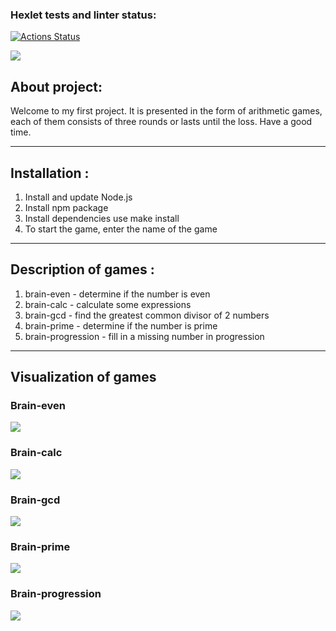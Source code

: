 ### Hexlet tests and linter status:
[![Actions Status](https://github.com/Mark-Shkuro/frontend-project-lvl1/workflows/hexlet-check/badge.svg)](https://github.com/Mark-Shkuro/frontend-project-lvl1/actions)

<a href="https://codeclimate.com/github/Mark-Shkuro/frontend-project-lvl1/maintainability"><img src="https://api.codeclimate.com/v1/badges/d159d27e714516159985/maintainability" /></a>
   <div>
     <h2>About project:</h2>
        <p>
            Welcome to my first project. It is presented in the form of arithmetic games, each of them consists of three rounds or lasts until the loss.
            Have a good time.
        </p>
    </div>
    <hr>
    <div>
        <h2>Installation :</h2>
    <ol>
        <li>Install and update Node.js</li>
        <li>Install npm package</li>
        <li>Install dependencies use make install</li>
        <li>To start the game, enter the name of the game</li>
    </ol>
    </div>
    <hr>
    <div>
        <h2>Description of games :</h2>
    <ol>
        <li>brain-even - determine if the number is even</li>
        <li>brain-calc - calculate some expressions</li>
        <li>brain-gcd - find the greatest common divisor of 2 numbers</li>
        <li>brain-prime - determine if the number is prime</li>
        <li>brain-progression - fill in a missing number in progression</li>
    </ol>
    </div>
    <hr>
<div>
    <div>
        <h2>Visualization of games</h2>
        <h3>Brain-even</h3>
        <a href="https://asciinema.org/a/500600" target="_blank"><img src="https://asciinema.org/a/500600.svg" /></a>
    </div>
    <div>
        <h3>Brain-calc</h3>
        <a href="https://asciinema.org/a/500811" target="_blank"><img src="https://asciinema.org/a/500811.svg" /></a>
    </div>
    <div>
        <h3>Brain-gcd</h3>
        <a href="https://asciinema.org/a/501341" target="_blank"><img src="https://asciinema.org/a/501341.svg" /></a>
    </div>
    <div>
        <h3>Brain-prime</h3>
        <a href="https://asciinema.org/a/501399" target="_blank"><img src="https://asciinema.org/a/501399.svg" /></a>
    </div>
    <div>
        <h3>Brain-progression</h3>
        <a href="https://asciinema.org/a/501579" target="_blank"><img src="https://asciinema.org/a/501579.svg" /></a>
    </div>
</div>
